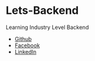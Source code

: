 # Lets-Backend

Learning Industry Level Backend

- [Github](https://github.com/jiniyasshah)
- [Facebook](https://www.facebook.com/sanket.shah.ts/)
- [LinkedIn](https://www.linkedin.com/in/jiniyas-shah-20267225b/)
